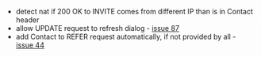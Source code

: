 * detect nat if 200 OK to INVITE comes from different IP than is in Contact header
* allow UPDATE request to refresh dialog - [issue 87](https://github.com/davehorton/drachtio-server/issues/87)
* add Contact to REFER request automatically, if not provided by all - [issue 44](https://github.com/davehorton/drachtio-server/issues/44)
